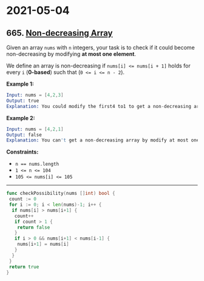 # 2021-05-04

## 665. [Non-decreasing Array](https://leetcode.com/problems/non-decreasing-array/)

Given an array `nums` with `n` integers, your task is to check if it could become non-decreasing by modifying **at most one element**.

We define an array is non-decreasing if `nums[i] <= nums[i + 1]` holds for every `i` (**0-based**) such that (`0 <= i <= n - 2`).

**Example 1:**

```s
Input: nums = [4,2,3]
Output: true
Explanation: You could modify the first4 to1 to get a non-decreasing array.
```

**Example 2:**

```s
Input: nums = [4,2,1]
Output: false
Explanation: You can't get a non-decreasing array by modify at most one element.
```

**Constraints:**

- `n == nums.length`
- `1 <= n <= 104`
- `105 <= nums[i] <= 105`

---

```go
func checkPossibility(nums []int) bool {
 count := 0
 for i := 0; i < len(nums)-1; i++ {
  if nums[i] > nums[i+1] {
   count++
   if count > 1 {
    return false
   }
   if i > 0 && nums[i+1] < nums[i-1] {
    nums[i+1] = nums[i]
   }
  }
 }
 return true
}
```

